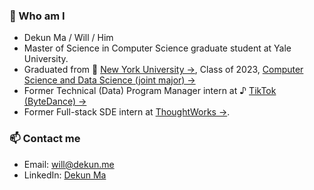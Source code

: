 ### 🙋‍ Who am I
+ Dekun Ma / Will / Him
+ Master of Science in Computer Science graduate student at  Yale University.
+ Graduated from 🗽&nbsp;[New York University →](https://nyu.edu), Class of 2023, [Computer Science and Data Science (joint major) →](https://cs.nyu.edu/home/undergrad/major_programs.html)
+ Former Technical (Data) Program Manager intern at ♪ [TikTok (ByteDance) →](https://www.tiktok.com/about?lang=en)
+ Former Full-stack SDE intern at [ThoughtWorks →](https://www.thoughtworks.com/).

### 📫 Contact me
<!-- + Wechat: Magnoliae_Flos -->
+ Email: will@dekun.me
+ LinkedIn: [Dekun Ma](https://www.linkedin.com/in/dekunma)

<!-- ### 📚 GitHub Stats
![GitHub Stats](https://github-readme-stats.vercel.app/api?username=dekunma&show_icons=true&theme=dracula)

### 💻 My Most Used Languages
![My most used language](https://github-readme-stats.vercel.app/api/top-langs/?username=dekunma&layout=compact&theme=dracula) -->
